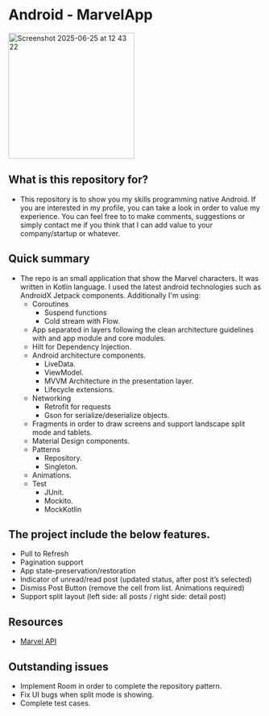 # Android - MarvelApp
<img width="250" alt="Screenshot 2025-06-25 at 12 43 22" src="https://github.com/user-attachments/assets/beb33503-aa90-4051-b930-9b85409b03fc" />


## What is this repository for?

- This repository is to show you my skills programming native Android.
If you are interested in my profile, you can take a look in order to
value my experience. You can feel free to to make comments,
suggestions or simply contact me if you think that I can add value to
your company/startup or whatever.

## Quick summary

- The repo is an small application that show the Marvel characters.
  It was written in Kotlin language. I used the latest android
  technologies such as AndroidX Jetpack components.
  Additionally I'm using:
  - Coroutines
    - Suspend functions
    - Cold stream with Flow.
  - App separated in layers following the clean architecture guidelines with and app module and core modules.
  - Hilt for Dependency Injection.
  - Android architecture components.
    - LiveData.
    - ViewModel.
    - MVVM Architecture in the presentation layer.
    - Lifecycle extensions.
  - Networking
    - Retrofit for requests
    - Gson for serialize/deserialize objects.
  - Fragments in order to draw screens and support landscape split mode
    and tablets.
  - Material Design components.
  - Patterns
    - Repository.
    - Singleton.
  - Animations.
  - Test
    - JUnit.
    - Mockito.
    - MockKotlin

## The project include the below features.

- Pull to Refresh
- Pagination support
- App state-preservation/restoration
- Indicator of unread/read post (updated status, after post it’s selected)
- Dismiss Post Button (remove the cell from list. Animations required)
- Support split layout (left side: all posts / right side: detail post)

## Resources

- [Marvel API](https://developer.marvel.com/)

## Outstanding issues
- Implement Room in order to complete the repository pattern.
- Fix UI bugs when split mode is showing.
- Complete test cases.


